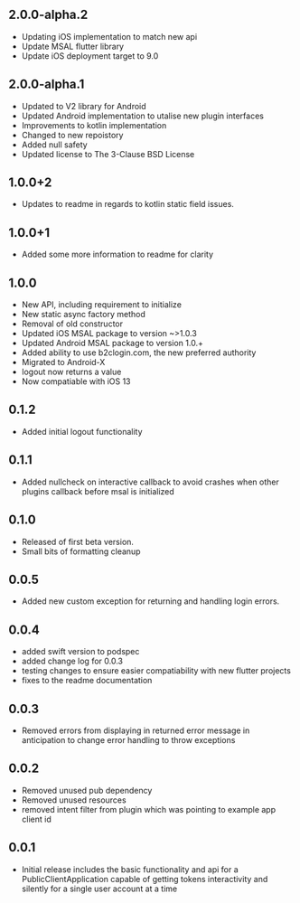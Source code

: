 ## 2.0.0-alpha.2
* Updating iOS implementation to match new api
* Update MSAL flutter library
* Update iOS deployment target to 9.0
## 2.0.0-alpha.1
* Updated to V2 library for Android
* Updated Android implementation to utalise new plugin interfaces
* Improvements to kotlin implementation
* Changed to new repoistory
* Added null safety
* Updated license to The 3-Clause BSD License
## 1.0.0+2
* Updates to readme in regards to kotlin static field issues.
## 1.0.0+1
* Added some more information to readme for clarity
## 1.0.0
* New API, including requirement to initialize
* New static async factory method
* Removal of old constructor
* Updated iOS MSAL package to version ~>1.0.3
* Updated Android MSAL package to version 1.0.+
* Added ability to use b2clogin.com, the new preferred authority
* Migrated to Android-X
* logout now returns a value
* Now compatiable with iOS 13
## 0.1.2
* Added initial logout functionality
## 0.1.1
* Added nullcheck on interactive callback to avoid crashes when other plugins callback before msal is initialized
## 0.1.0
* Released of first beta version.
* Small bits of formatting cleanup
## 0.0.5
* Added new custom exception for returning and handling login errors.
## 0.0.4
* added swift version to podspec
* added change log for 0.0.3
* testing changes to ensure easier compatiability with new flutter projects
* fixes to the readme documentation
## 0.0.3
* Removed errors from displaying in returned error message in anticipation to change error handling to throw exceptions
## 0.0.2
* Removed unused pub dependency
* Removed unused resources
* removed intent filter from plugin which was pointing to example app client id
## 0.0.1
* Initial release includes the basic functionality and api for a PublicClientApplication capable of getting tokens interactivity and silently for a single user account at a time
